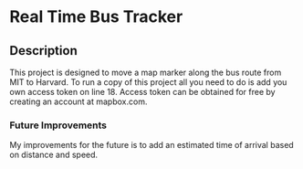 # Real Time Bus Tracker
## Description
This project is designed to move a map marker along the bus route from MIT to Harvard.
To run a copy of this project all you need to do is add you own access token on line 18.
Access token can be obtained for free by creating an account at mapbox.com.
### Future Improvements
My improvements for the future is to add an estimated time of arrival based on distance and speed.